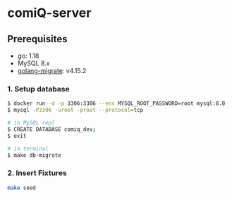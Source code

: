 # comiQ-server

## Prerequisites

- go: 1.18
- MySQL 8.x
- [golang-migrate](https://github.com/golang-migrate/migrate): v4.15.2

### 1. Setup database

```sh
$ docker run -d -p 3306:3306 --env MYSQL_ROOT_PASSWORD=root mysql:8.0
$ mysql -P3306 -uroot -proot --protocol=tcp

# in MySQL repl
$ CREATE DATABASE comiq_dev;
$ exit

# in terminal
$ make db-migrate
```

### 2. Insert Fixtures

```sh
make seed
```
